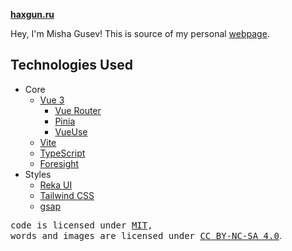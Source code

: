 **[haxgun.ru](https://haxgun.ru)**

Hey, I'm Misha Gusev! This is source of my personal [webpage](https://haxgun.ru).

## Technologies Used

- Core
  - [Vue 3](https://vuejs.org/)
    - [Vue Router](https://router.vuejs.org/)
    - [Pinia](https://pinia.vuejs.org/)
    - [VueUse](https://vueuse.org/)
  - [Vite](https://vitejs.dev/)
  - [TypeScript](https://www.typescriptlang.org/)
  - [Foresight](https://foresightjs.org/)
- Styles
  - [Reka UI](https://reka-ui.com/)
  - [Tailwind CSS](https://tailwindcss.com/)
  - [gsap](https://greensock.com/gsap/)

<samp>code is licensed under <a href='./LICENSE'>MIT</a>,<br> words and images are licensed under <a href='https://creativecommons.org/licenses/by-nc-sa/4.0/'>CC BY-NC-SA 4.0</a></samp>.
